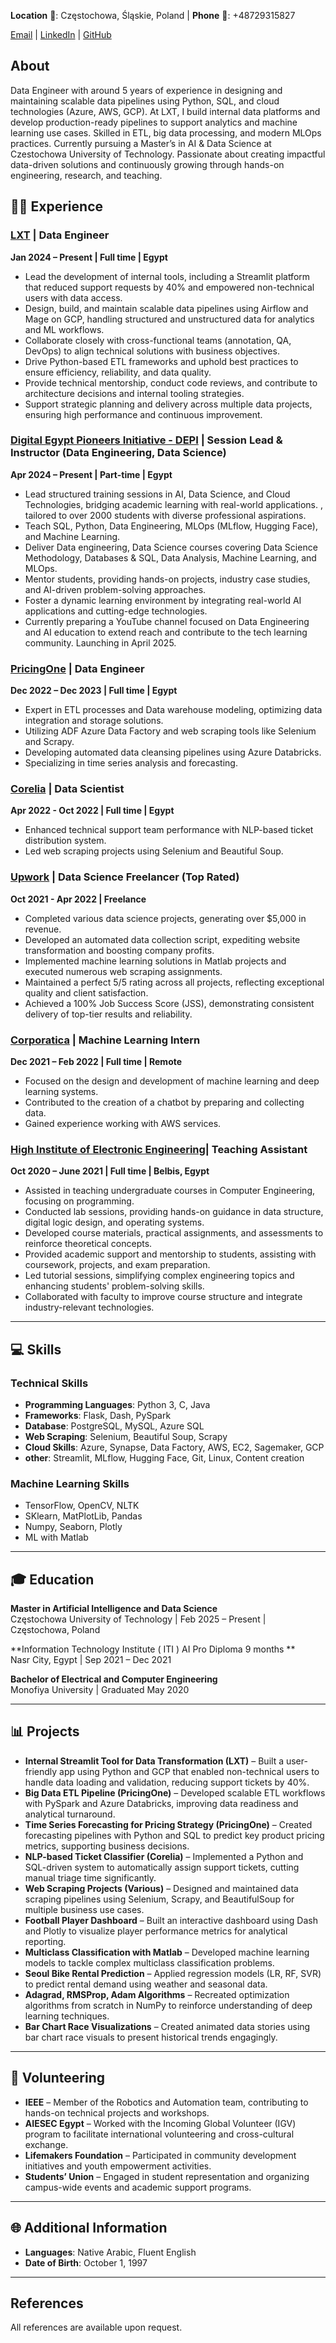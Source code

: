 **Location** 📍: Częstochowa, Śląskie, Poland | **Phone** 📱: +‭48729315827

[Email](mailto:ahmedazab1235@yahoo.com) | [LinkedIn](https://www.linkedin.com/in/ahmedessam1235) | [GitHub](https://github.com/ahmedazab1235)

## About
Data Engineer with around 5 years of experience in designing and maintaining scalable data pipelines using Python, SQL, and cloud technologies (Azure, AWS, GCP). At LXT, I build internal data platforms and develop production-ready pipelines to support analytics and machine learning use cases. Skilled in ETL, big data processing, and modern MLOps practices. Currently pursuing a Master’s in AI \& Data Science at Czestochowa University of Technology. Passionate about creating impactful data-driven solutions and continuously growing through hands-on engineering, research, and teaching.

## 👨‍💻 Experience

### [LXT](https://www.lxt.ai/) | Data Engineer  
**Jan 2024 – Present | Full time | Egypt**  
- Lead the development of internal tools, including a Streamlit platform that reduced support requests by 40\% and empowered non-technical users with data access.
- Design, build, and maintain scalable data pipelines using Airflow and Mage on GCP, handling structured and unstructured data for analytics and ML workflows.
- Collaborate closely with cross-functional teams (annotation, QA, DevOps) to align technical solutions with business objectives.
- Drive Python-based ETL frameworks and uphold best practices to ensure efficiency, reliability, and data quality.
- Provide technical mentorship, conduct code reviews, and contribute to architecture decisions and internal tooling strategies.
- Support strategic planning and delivery across multiple data projects, ensuring high performance and continuous improvement.

### [Digital Egypt Pioneers Initiative - DEPI](https://depi.gov.eg/) | Session Lead \& Instructor (Data Engineering, Data Science)
**Apr 2024 – Present | Part-time | Egypt**  

- Lead structured training sessions in AI, Data Science, and Cloud Technologies, bridging academic learning with real-world applications. , tailored to over 2000 students with diverse professional aspirations.
- Teach SQL, Python, Data Engineering, MLOps (MLflow, Hugging Face), and Machine Learning.
- Deliver Data engineering, Data Science courses covering Data Science Methodology, Databases \& SQL, Data Analysis, Machine Learning, and MLOps.
- Mentor students, providing hands-on projects, industry case studies, and AI-driven problem-solving approaches.
- Foster a dynamic learning environment by integrating real-world AI applications and cutting-edge technologies.
- Currently preparing a YouTube channel focused on Data Engineering and AI education to extend reach and contribute to the tech learning community. Launching in April 2025.


### [PricingOne](https://www.pricing.one/) | Data Engineer  
**Dec 2022 – Dec 2023 | Full time | Egypt**  
- Expert in ETL processes and Data warehouse modeling, optimizing data integration and storage solutions.
- Utilizing ADF Azure Data Factory and web scraping tools like Selenium and Scrapy.
- Developing automated data cleansing pipelines using Azure Databricks.
- Specializing in time series analysis and forecasting.

### [Corelia](https://www.corelia.ai/) | Data Scientist  
**Apr 2022 - Oct 2022 | Full time | Egypt**  
- Enhanced technical support team performance with NLP-based ticket distribution system.
- Led web scraping projects using Selenium and Beautiful Soup.
  
### [Upwork](https://www.upwork.com/freelancers/~01876e0baed413206d) | Data Science Freelancer (Top Rated)  
**Oct 2021 - Apr 2022 | Freelance**  
- Completed various data science projects, generating over $5,000 in revenue.
- Developed an automated data collection script, expediting website transformation and boosting company profits.
- Implemented machine learning solutions in Matlab projects and executed numerous web scraping assignments.
- Maintained a perfect 5/5 rating across all projects, reflecting exceptional quality and client satisfaction.
- Achieved a 100% Job Success Score (JSS), demonstrating consistent delivery of top-tier results and reliability.

### [Corporatica](https://corporatica.com/) | Machine Learning Intern  
**Dec 2021 – Feb 2022 | Full time | Remote**  
- Focused on the design and development of machine learning and deep learning systems.
- Contributed to the creation of a chatbot by preparing and collecting data.
- Gained experience working with AWS services.

### [High Institute of Electronic Engineering](https://study-in-egypt.gov.eg/categories/All/315/Higher-Institute-of-Electronic-Engineering---Belbeis)| Teaching Assistant
**Oct 2020 – June 2021 | Full time | Belbis, Egypt**  
- Assisted in teaching undergraduate courses in Computer Engineering, focusing on programming.
- Conducted lab sessions, providing hands-on guidance in data structure, digital logic design, and operating systems.
- Developed course materials, practical assignments, and assessments to reinforce theoretical concepts.
- Provided academic support and mentorship to students, assisting with coursework, projects, and exam preparation.
- Led tutorial sessions, simplifying complex engineering topics and enhancing students' problem-solving skills.
- Collaborated with faculty to improve course structure and integrate industry-relevant technologies.

---

## 💻 Skills

### Technical Skills
- **Programming Languages**: Python 3, C, Java  
- **Frameworks**: Flask, Dash, PySpark  
- **Database**: PostgreSQL, MySQL, Azure SQL  
- **Web Scraping**: Selenium, Beautiful Soup, Scrapy  
- **Cloud Skills**: Azure, Synapse, Data Factory, AWS, EC2, Sagemaker, GCP
- **other**: Streamlit, MLflow, Hugging Face, Git, Linux, Content creation

### Machine Learning Skills
- TensorFlow, OpenCV, NLTK  
- SKlearn, MatPlotLib, Pandas  
- Numpy, Seaborn, Plotly  
- ML with Matlab  

---

## 🎓 Education

**Master in Artificial Intelligence and Data Science**  
Częstochowa University of Technology | Feb 2025 – Present | Częstochowa, Poland

**Information Technology Institute ( ITI ) AI Pro Diploma 9 months **  
Nasr City, Egypt | Sep 2021 – Dec 2021

**Bachelor of Electrical and Computer Engineering**  
Monofiya University | Graduated May 2020

---

## 📊 Projects


- **Internal Streamlit Tool for Data Transformation (LXT)** – Built a user-friendly app using Python and GCP that enabled non-technical users to handle data loading and validation, reducing support tickets by 40\%.
- **Big Data ETL Pipeline (PricingOne)** – Developed scalable ETL workflows with PySpark and Azure Databricks, improving data readiness and analytical turnaround.
- **Time Series Forecasting for Pricing Strategy (PricingOne)** – Created forecasting pipelines with Python and SQL to predict key product pricing metrics, supporting business decisions.
- **NLP-based Ticket Classifier (Corelia)** – Implemented a Python and SQL-driven system to automatically assign support tickets, cutting manual triage time significantly.
- **Web Scraping Projects (Various)** – Designed and maintained data scraping pipelines using Selenium, Scrapy, and BeautifulSoup for multiple business use cases.
- **Football Player Dashboard** – Built an interactive dashboard using Dash and Plotly to visualize player performance metrics for analytical reporting.
- **Multiclass Classification with Matlab** – Developed machine learning models to tackle complex multiclass classification problems.
- **Seoul Bike Rental Prediction** – Applied regression models (LR, RF, SVR) to predict rental demand using weather and seasonal data.
- **Adagrad, RMSProp, Adam Algorithms** – Recreated optimization algorithms from scratch in NumPy to reinforce understanding of deep learning techniques.
- **Bar Chart Race Visualizations** – Created animated data stories using bar chart race visuals to present historical trends engagingly.


---

## 🌟 Volunteering
- **IEEE** – Member of the Robotics and Automation team, contributing to hands-on technical projects and workshops.
- **AIESEC Egypt** – Worked with the Incoming Global Volunteer (IGV) program to facilitate international volunteering and cross-cultural exchange.
- **Lifemakers Foundation** – Participated in community development initiatives and youth empowerment activities.
- **Students’ Union** – Engaged in student representation and organizing campus-wide events and academic support programs.

---

## 🌐 Additional Information

- **Languages**: Native Arabic, Fluent English  
- **Date of Birth**: October 1, 1997

---

## References
All references are available upon request.
